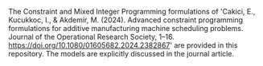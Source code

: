 The Constraint and Mixed Integer Programming formulations of 'Cakici, E., Kucukkoc, I., & Akdemir, M. (2024). Advanced constraint programming formulations for additive manufacturing machine scheduling problems. Journal of the Operational Research Society, 1–16. https://doi.org/10.1080/01605682.2024.2382867' are provided in this repository. The models are explicitly discussed in the journal article.
